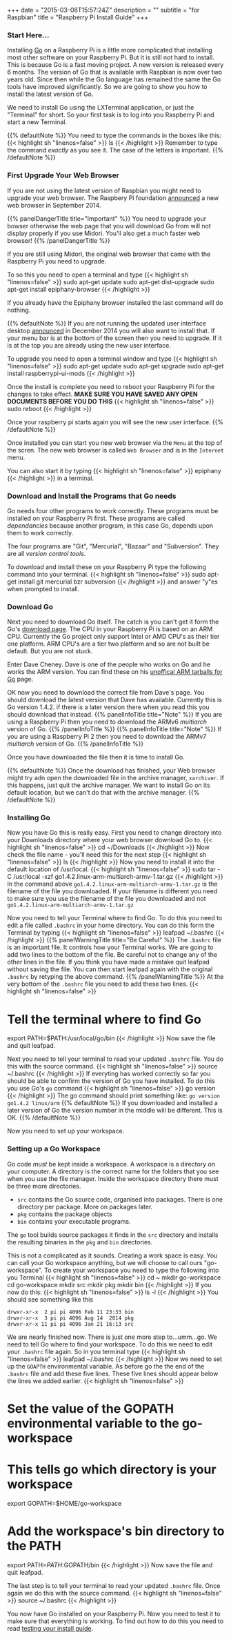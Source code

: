 +++
date = "2015-03-08T15:57:24Z"
description = ""
subtitle = "for Raspbian"
title = "Raspberry Pi Install Guide"
+++
### Start Here...
Installing [Go](http://golang.org) on a Raspberry Pi is a little more complicated
that installing most other software on your Raspberry Pi. But it is still
not hard to install. This is because Go is a fast moving project. A new version
is released every 6 months. The version of Go that is available with Raspbian is
now over two years old. Since then while the Go language has remained the same
the Go tools have improved significantly. So we are going to show you how
to install the latest version of Go.

We need to install Go using the LXTerminal application, or just the "Terminal"
for short. So your first task is to log into you Raspberry Pi and start a new
Terminal.

{{% defaultNote %}}
You need to type the commands in the boxes like this:
{{< highlight  sh "linenos=false" >}}
ls
{{< /highlight >}}
Remember to type the command _exactly_ as you see it. The case of
the letters is important.
{{% /defaultNote %}}

### First Upgrade Your Web Browser

If you are not using the latest version of Raspbian you might need to upgrade
your web browser. The Raspbery Pi foundation [announced](http://www.raspberrypi.org/web-browser-released/)
a new web browser in September 2014.

{{% panelDangerTitle title="Important" %}}
You need to upgrade your bowser otherwise the web page that you will download
Go from will not display properly if you use Midori.
You'll also get a much faster web browser!
{{% /panelDangerTitle %}}

If you are still using Midori, the original web browser that came with the
Raspberry Pi you need to upgrade.

To so this you need to open a terminal and type
{{< highlight  sh "linenos=false" >}}
sudo apt-get update
sudo apt-get dist-upgrade
sudo apt-get install epiphany-browser
{{< /highlight >}}

If you already have the Epiphany browser installed the last command
will do nothing.

{{% defaultNote %}}
If you are not running the updated user interface desktop [announced](http://www.raspberrypi.org/changes-to-the-raspbian-user-interface/)
in December 2014 you will also want to install that. If your menu
bar is at the bottom of the screen then you need to upgrade. If it is at the top
you are already using the new user interface.

To upgrade you need to open a terminal window and type
{{< highlight  sh "linenos=false" >}}
sudo apt-get update
sudo apt-get upgrade
sudo apt-get install raspberrypi-ui-mods
{{< /highlight >}}

Once the install is complete you need to reboot your Raspberry Pi for the
changes to take effect. __MAKE SURE YOU HAVE SAVED ANY OPEN DOCUMENTS BEFORE YOU DO THIS__
{{< highlight  sh "linenos=false" >}}
sudo reboot
{{< /highlight >}}

Once your raspberry pi starts again you will see the new user interface.
{{% /defaultNote %}}

Once installed you can start you new web browser via the `Menu` at the top of
the scren. The new web browser is called `Web Browser` and is in the
`Internet` menu.

You can also start it by typing
{{< highlight  sh "linenos=false" >}}
epiphany
{{< /highlight >}}
in a terminal.

### Download and Install the Programs that Go needs

Go needs four other programs to work correctly. These programs must be installed
on your Raspberry Pi first. These programs are called _dependancies_ because another
program, in this case Go, depends upon them to work correctly.

The four programs are "Git", "Mercurial", "Bazaar" and "Subversion". They are all
_version control tools_.

To download and install these on your Raspberry Pi type the following command
into your terminal.
{{< highlight  sh "linenos=false" >}}
sudo apt-get install git mercurial bzr subversion
{{< /highlight >}}
and answer "y"es when prompted to install.

### Download Go

Next you need to download Go itself. The catch is you can't get it form the
Go's [download page](https://golang.org/dl/). The CPU in your Raspberry Pi is
based on an ARM CPU. Currently the Go project only support Intel or AMD CPU's
as their tier one platform. ARM CPU's are a tier two platform and so are not
built be default. But you are not stuck.

Enter Dave Cheney. Dave is one of the people who works on Go and he works
the ARM version. You can find these on his [unoffical ARM tarballs for Go](http://dave.cheney.net/unofficial-arm-tarballs)
page.

OK now you need to download the correct file from Dave's page. You should
download the latest version that Dave has available. Currently this is
Go version 1.4.2. if there is a later version there when you read this you should
download that instead.
{{% panelInfoTitle title="Note" %}}
If you are using a Raspberry Pi then you need to download the ARMv6 _multiarch_
version of Go.
{{% /panelInfoTitle %}}
{{% panelInfoTitle title="Note" %}}
If you are using a Raspberry Pi 2 then you need to download the ARMv7 _multiarch_
version of Go.
{{% /panelInfoTitle %}}

Once you have downloaded the file then it is time to install Go.

{{% defaultNote %}}
Once the download has finished, your Web browser might try adn open the downloaded
file in the archive manager, `xarchiver`. If this happens, just quit the archive
manager. We want to install Go on its default location, but we can't do that
with the archive manager.
{{% /defaultNote %}}

### Installing Go

Now you have Go this is really easy.
First you need to change directory into your Downloads directory where your
web browser download Go to.
{{< highlight  sh "linenos=false" >}}
cd ~/Downloads
{{< /highlight >}}
Now check the file name - you'll need this for the next step
{{< highlight  sh "linenos=false" >}}
ls
{{< /highlight >}}
Now you need to install it into the default location of /usr/local.
{{< highlight  sh "linenos=false" >}}
sudo tar -C /usr/local -xzf go1.4.2.linux-arm-multiarch-armv-1.tar.gz
{{< /highlight >}}
In the command above `go1.4.2.linux-arm-multiarch-armv-1.tar.gz` is the filename of the
file you downloaded. If your filename is different you need to make sure you use
the filename of the file you downloaded and not `go1.4.2.linux-arm-multiarch-armv-1.tar.gz`

Now you need to tell your Terminal where to find Go. To do this you need to edit
a file called `.bashrc` in your home directory. You can do this form the Terminal
by typing
{{< highlight  sh "linenos=false" >}}
leafpad ~/.bashrc
{{< /highlight >}}
{{% panelWarningTitle title="Be Careful" %}}
The `.bashrc` file is an important file. It controls how your Terminal works.
We are going to add two lines to the bottom of the file. Be careful not to
change any of the other lines in the file. If you think you have made a mistake
quit leafpad without saving the file. You can then start leafpad again with the
original `.bashrc` by retyping the above command.
{{% /panelWarningTitle %}}
At the very bottom of the `.bashrc` file you need to add these two lines.
{{< highlight  sh "linenos=false" >}}
# Tell the terminal where to find Go
export PATH=$PATH:/usr/local/go/bin
{{< /highlight >}}
Now save the file and quit leafpad.

Next you need to tell your terminal to read your updated `.bashrc` file. You do
this with the source command.
{{< highlight  sh "linenos=false" >}}
source ~/.bashrc
{{< /highlight >}}
If everyting has worked correctly so far you should be able to confirm the
version of Go you have installed. To do this you use Go's `go` command
{{< highlight  sh "linenos=false" >}}
go version
{{< /highlight >}}
The go command should print something like:
`go version go1.4.2 linux/arm`
{{% defaultNote %}}
If you downloaded and installed a later version of Go the version number in
the middle will be different. This is OK.
{{% /defaultNote %}}

Now you need to set up your workspace.

### Setting up a Go Workspace

Go code _must_ be kept inside a workspace. A workspace is a directory
on your computer. A directory is the correct name for the folders that you see
when you use the file manager. Inside the workspace directory there must be
three more directories.

* `src` contains the Go source code, organised into packages. There is one
directory per package. More on packages later.
* `pkg` contains the package objects
* `bin` contains your executable programs.

The `go` tool builds source packages it finds in the `src` directory and
installs the resulting binaries in the `pkg` and `bin` directories.

This is not a complicated as it sounds. Creating a work space is easy. You can
call your Go workspace anything, but we will choose to call ours "go-workspace".
To create your workspace you need to type the following into you Terminal
{{< highlight  sh "linenos=false" >}}
cd ~
mkdir go-workspace
cd go-workspace
mkdir src
mkdir pkg
mkdir bin
{{< /highlight >}}
If you now do this:
{{< highlight  sh "linenos=false" >}}
ls -l
{{< /highlight >}}
You should see something like this
````
drwxr-xr-x  2 pi pi 4096 Feb 11 23:33 bin
drwxr-xr-x  3 pi pi 4096 Aug 14  2014 pkg
drwxr-xr-x 11 pi pi 4096 Jan 21 16:13 src
````
We are nearly finished now. There is just one more step to...umm...go. We need to tell
Go where to find your workspace. To do this we need to edit your `.bashrc` file
again. So in you terminal type
{{< highlight  sh "linenos=false" >}}
leafpad ~/.bashrc
{{< /highlight >}}
Now we need to set up the `GOAPTH` environmental variable. As before go the the
end of the `.bashrc` file and add these five lines. These five lines should
appear below the lines we added earlier.
{{< highlight  sh "linenos=false" >}}
# Set the value of the GOPATH environmental variable to the go-workspace
# This tells go which directory is your workspace
export GOPATH=$HOME/go-workspace
# Add the workspace's bin directory to the PATH
export PATH=$PATH:$GOPATH/bin
{{< /highlight >}}
Now save the file and quit leafpad.

The last step is to tell your terminal to read your updated `.bashrc` file. Once
again we do this with the source command.
{{< highlight  sh "linenos=false" >}}
source ~/.bashrc
{{< /highlight >}}

You now have Go installed on your Raspberry Pi. Now you need to test it to make
sure that everything is working. To find out how to do this you need to
read [testing your install guide](/install/testing-the-install/).
